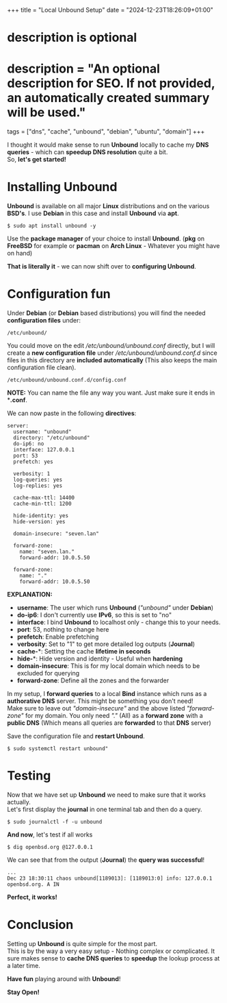 +++
title = "Local Unbound Setup"
date = "2024-12-23T18:26:09+01:00"

#
# description is optional
#
# description = "An optional description for SEO. If not provided, an automatically created summary will be used."

tags = ["dns", "cache", "unbound", "debian", "ubuntu", "domain"]
+++

I thought it would make sense to run **Unbound** locally to cache my **DNS queries** - which can **speedup DNS resolution** quite a bit.   
So, **let's get started!**

# Installing Unbound
**Unbound** is available on all major **Linux** distributions and on the various **BSD's**. I use **Debian** in this case and install **Unbound** via **apt**.

```shell
$ sudo apt install unbound -y
```

Use the **package manager** of your choice to install **Unbound**. (**pkg** on **FreeBSD** for example or **pacman** on **Arch Linux** - Whatever you might have on hand)

**That is literally it** - we can now shift over to **configuring Unbound**.

# Configuration fun
Under **Debian** (or **Debian** based distributions) you will find the needed **configuration files** under:
```shell
/etc/unbound/
```
You could move on the edit */etc/unbound/unbound.conf* directly, but I will create a **new configuration file** under */etc/unbound/unbound.conf.d* since files in this directory are **included automatically** (This also keeps the main configuration file clean).

```shell
/etc/unbound/unbound.conf.d/config.conf
```
**NOTE:** You can name the file any way you want. Just make sure it ends in ***.conf**.

We can now paste in the following **directives**:
```shell
server:
  username: "unbound"
  directory: "/etc/unbound"
  do-ip6: no
  interface: 127.0.0.1
  port: 53
  prefetch: yes

  verbosity: 1
  log-queries: yes
  log-replies: yes

  cache-max-ttl: 14400
  cache-min-ttl: 1200

  hide-identity: yes
  hide-version: yes

  domain-insecure: "seven.lan"

  forward-zone:
    name: "seven.lan."
    forward-addr: 10.0.5.50

  forward-zone:
    name: "."
    forward-addr: 10.0.5.50
```
**EXPLANATION:**
- **username**: The user which runs **Unbound** (*"unbound"* under **Debian**)
- **do-ip6**: I don't currently use **IPv6**, so this is set to "no"
- **interface**: I bind **Unbound** to localhost only - change this to your needs.
- **port**: 53, nothing to change here
- **prefetch**: Enable prefetching
- **verbosity**: Set to "1" to get more detailed log outputs (**Journal**)
- **cache-***: Setting the cache **lifetime in seconds**
- **hide-***: Hide version and identity - Useful when **hardening**
- **domain-insecure**: This is for my local domain which needs to be excluded for querying
- **forward-zone**: Define all the zones and the forwarder

In my setup, I **forward queries** to a local **Bind** instance which runs as a **authorative DNS** server. This might be something you don't need!   
Make sure to leave out *"domain-insecure"* and the above listed *"forward-zone"* for my domain. You only need *"."* (All) as a **forward zone** with a **public DNS** (Which means all queries are **forwarded** to that **DNS** server)

Save the configuration file and **restart Unbound**.
```shell
$ sudo systemctl restart unbound"
```

# Testing
Now that we have set up **Unbound** we need to make sure that it works actually.    
Let's first display the **journal** in one terminal tab and then do a query.
```shell
$ sudo journalctl -f -u unbound
```
**And now**, let's test if all works
```shell
$ dig openbsd.org @127.0.0.1
```
We can see that from the output (**Journal**) the **query was successful**!
```shell
...
Dec 23 18:30:11 chaos unbound[1189013]: [1189013:0] info: 127.0.0.1 openbsd.org. A IN
```

**Perfect, it works!**

# Conclusion
Setting up **Unbound** is quite simple for the most part.   
This is by the way a very easy setup - Nothing complex or complicated. It sure makes sense to **cache DNS queries** to **speedup** the lookup process at a later time.

**Have fun** playing around with **Unbound**!

**Stay Open!**